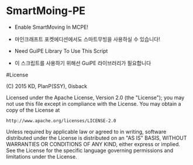 # SmartMoing-PE

* Enable SmartMoving In MCPE!
* 마인크래프트 포켓에디션에서도 스마트무빙을 사용하실 수 있습니다!

* Need GuiPE Library To Use This Script
* 이 스크립트를 사용하기 위해선 GuiPE 라이브러리가 필요합니다


#License

(C) 2015 KD, PlanP(SSY), 0isback

Licensed under the Apache License, Version 2.0 (the "License");
you may not use this file except in compliance with the License.
You may obtain a copy of the License at

    http://www.apache.org/licenses/LICENSE-2.0

Unless required by applicable law or agreed to in writing, software
distributed under the License is distributed on an "AS IS" BASIS,
WITHOUT WARRANTIES OR CONDITIONS OF ANY KIND, either express or implied.
See the License for the specific language governing permissions and
limitations under the License.
